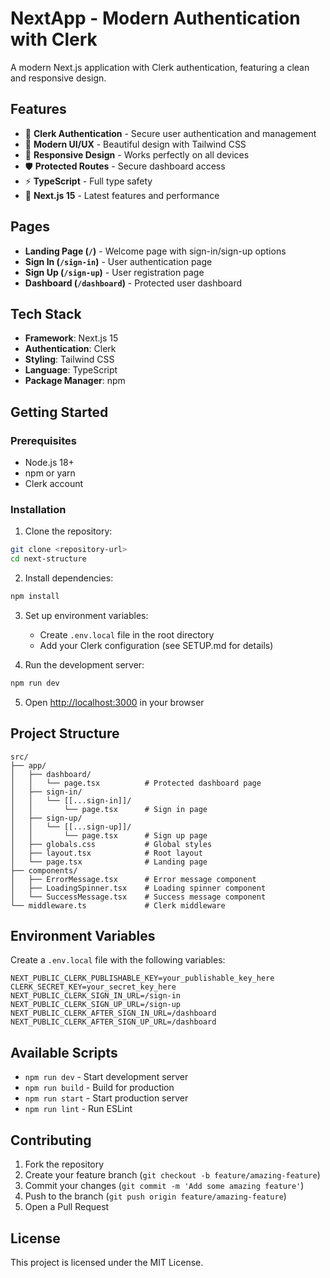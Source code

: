 # NextApp - Modern Authentication with Clerk

A modern Next.js application with Clerk authentication, featuring a clean and responsive design.

## Features

- 🔐 **Clerk Authentication** - Secure user authentication and management
- 🎨 **Modern UI/UX** - Beautiful design with Tailwind CSS
- 📱 **Responsive Design** - Works perfectly on all devices
- 🛡️ **Protected Routes** - Secure dashboard access
- ⚡ **TypeScript** - Full type safety
- 🚀 **Next.js 15** - Latest features and performance

## Pages

- **Landing Page (`/`)** - Welcome page with sign-in/sign-up options
- **Sign In (`/sign-in`)** - User authentication page
- **Sign Up (`/sign-up`)** - User registration page
- **Dashboard (`/dashboard`)** - Protected user dashboard

## Tech Stack

- **Framework**: Next.js 15
- **Authentication**: Clerk
- **Styling**: Tailwind CSS
- **Language**: TypeScript
- **Package Manager**: npm

## Getting Started

### Prerequisites

- Node.js 18+
- npm or yarn
- Clerk account

### Installation

1. Clone the repository:

```bash
git clone <repository-url>
cd next-structure
```

2. Install dependencies:

```bash
npm install
```

3. Set up environment variables:

   - Create `.env.local` file in the root directory
   - Add your Clerk configuration (see SETUP.md for details)

4. Run the development server:

```bash
npm run dev
```

5. Open [http://localhost:3000](http://localhost:3000) in your browser

## Project Structure

```
src/
├── app/
│   ├── dashboard/
│   │   └── page.tsx          # Protected dashboard page
│   ├── sign-in/
│   │   └── [[...sign-in]]/
│   │       └── page.tsx      # Sign in page
│   ├── sign-up/
│   │   └── [[...sign-up]]/
│   │       └── page.tsx      # Sign up page
│   ├── globals.css           # Global styles
│   ├── layout.tsx            # Root layout
│   └── page.tsx              # Landing page
├── components/
│   ├── ErrorMessage.tsx      # Error message component
│   ├── LoadingSpinner.tsx    # Loading spinner component
│   └── SuccessMessage.tsx    # Success message component
└── middleware.ts             # Clerk middleware
```

## Environment Variables

Create a `.env.local` file with the following variables:

```env
NEXT_PUBLIC_CLERK_PUBLISHABLE_KEY=your_publishable_key_here
CLERK_SECRET_KEY=your_secret_key_here
NEXT_PUBLIC_CLERK_SIGN_IN_URL=/sign-in
NEXT_PUBLIC_CLERK_SIGN_UP_URL=/sign-up
NEXT_PUBLIC_CLERK_AFTER_SIGN_IN_URL=/dashboard
NEXT_PUBLIC_CLERK_AFTER_SIGN_UP_URL=/dashboard
```

## Available Scripts

- `npm run dev` - Start development server
- `npm run build` - Build for production
- `npm run start` - Start production server
- `npm run lint` - Run ESLint

## Contributing

1. Fork the repository
2. Create your feature branch (`git checkout -b feature/amazing-feature`)
3. Commit your changes (`git commit -m 'Add some amazing feature'`)
4. Push to the branch (`git push origin feature/amazing-feature`)
5. Open a Pull Request

## License

This project is licensed under the MIT License.
